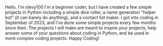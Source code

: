 Hello, I'm olevy100 I'm a beginner coder, but I have created a few simple projects in Python including a simple dice roller, a name generator/ "helper bot" (it can barely do anything),
and a contact list maker. I got into coding in September of 2023, and I've done some simple projects every few months since then. The projects I will make are meant to inspire your projects,
help answer some of your questions about coding in Python, and be used in more complex coding projects. Happy Coding!
